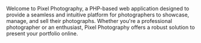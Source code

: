 Welcome to Pixel Photography, a PHP-based web application designed to provide a seamless and intuitive platform for photographers to showcase, manage, and sell their photographs. Whether you're a professional photographer or an enthusiast, Pixel Photography offers a robust solution to present your portfolio online.
